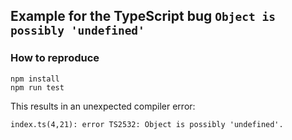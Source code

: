 ## Example for the TypeScript bug `Object is possibly 'undefined'`

### How to reproduce

```shell
npm install
npm run test
```

This results in an unexpected compiler error:

```shell
index.ts(4,21): error TS2532: Object is possibly 'undefined'.
```
